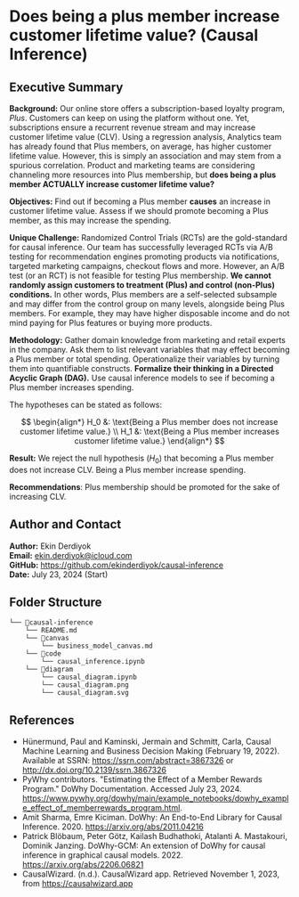 # Does being a plus member increase customer lifetime value? (Causal Inference)

## Executive Summary

**Background:** Our online store offers a subscription-based loyalty program, *Plus*. Customers can keep on using the platform without one. Yet, subscriptions ensure a recurrent revenue stream and may increase customer lifetime value (CLV). Using a regression analysis, Analytics team has already found that Plus members, on average, has higher customer lifetime value. However, this is simply an association and may stem from a spurious correlation. Product and marketing teams are considering channeling more resources into Plus membership, but **does being a plus member ACTUALLY increase customer lifetime value?**

**Objectives:** Find out if becoming a Plus member **causes** an increase in customer lifetime value. Assess if we should promote becoming a Plus member, as this may increase the spending.

**Unique Challenge:** Randomized Control Trials (RCTs) are the gold-standard for causal inference. Our team has successfully leveraged RCTs via A/B testing for recommendation engines promoting products via notifications, targeted marketing campaigns, checkout flows and more. However, an A/B test (or an RCT) is not feasible for testing Plus membership. **We cannot randomly assign customers to treatment (Plus) and control (non-Plus) conditions.** In other words, Plus members are a self-selected subsample and may differ from the control group on many levels, alongside being Plus members. For example, they may have higher disposable income and do not mind paying for Plus features or buying more products.

**Methodology:** Gather domain knowledge from marketing and retail experts in the company. Ask them to list relevant variables that may effect becoming a Plus member or total spending. Operationalize their variables by turning them into quantifiable constructs. **Formalize their thinking in a Directed Acyclic Graph (DAG).** Use causal inference models to see if becoming a Plus member increases spending. 

The hypotheses can be stated as follows:

$$
\begin{align*}
H_0 &: \text{Being a Plus member does not increase customer lifetime value.} \\
H_1 &: \text{Being a Plus member increases customer lifetime value.}
\end{align*}
$$

**Result:** We reject the null hypothesis $(H_0)$ that becoming a Plus member does not increase CLV. Being a Plus member increase spending.

**Recommendations**: Plus membership should be promoted for the sake of increasing CLV.

## Author and Contact
**Author:** Ekin Derdiyok <br>
**Email:** ekin.derdiyok@icloud.com <br>
**GitHub:** https://github.com/ekinderdiyok/causal-inference <br>
**Date:** July 23, 2024 (Start) <br>

## Folder Structure
```
└── 📁causal-inference
    └── README.md
    └── 📁canvas
        └── business_model_canvas.md
    └── 📁code
        └── causal_inference.ipynb
    └── 📁diagram
        └── causal_diagram.ipynb
        └── causal_diagram.png
        └── causal_diagram.svg
```

## References
* Hünermund, Paul and Kaminski, Jermain and Schmitt, Carla, Causal Machine Learning and Business Decision Making (February 19, 2022). Available at SSRN: https://ssrn.com/abstract=3867326 or http://dx.doi.org/10.2139/ssrn.3867326
* PyWhy contributors. "Estimating the Effect of a Member Rewards Program." DoWhy Documentation. Accessed July 23, 2024. https://www.pywhy.org/dowhy/main/example_notebooks/dowhy_example_effect_of_memberrewards_program.html.
* Amit Sharma, Emre Kiciman. DoWhy: An End-to-End Library for Causal Inference. 2020. https://arxiv.org/abs/2011.04216
* Patrick Blöbaum, Peter Götz, Kailash Budhathoki, Atalanti A. Mastakouri, Dominik Janzing. DoWhy-GCM: An extension of DoWhy for causal inference in graphical causal models. 2022. https://arxiv.org/abs/2206.06821
* CausalWizard. (n.d.). CausalWizard app. Retrieved November 1, 2023, from https://causalwizard.app
